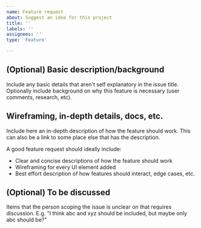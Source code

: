 ```yaml
---
name: Feature request
about: Suggest an idea for this project
title: ''
labels: ''
assignees: ''
type: 'Feature'

---
```


## (Optional) Basic description/background
Include any basic details that aren't self explanatory in the issue title. Optionally include background on why this feature is necessary (user comments, research, etc).

## Wireframing, in-depth details, docs, etc.
Include here an in-depth description of how the feature should work. This can also be a link to some place else that has the description.

A good feature request should ideally include: 
- Clear and concise descriptions of how the feature should work 
- Wireframing for every UI element added 
- Best effort description of how features should interact, edge cases, etc.

## (Optional) To be discussed
Items that the person scoping the issue is unclear on that requires discussion. E.g. "I think abc and xyz should be included, but maybe only abc should be?"
